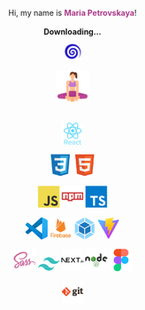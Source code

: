 <p align="center">
Hi, my name is <b style="color:#AB3989">Maria Petrovskaya</b>!<br><br>
<b>Downloading...<b>
</p>
<p align="center">
<img width="30px" src="./assets/gif/spiral.gif" alt="download"
</p>
<p align="center">
<img width="60px" src="./assets/icons/yoga_jngcmexlodvg.svg"
</p>
<br>
<br>
<p align="center">
<img width="40px" src="./assets/icons/react.svg"
</p>
<p align="center">
  <img width="40px" src="./assets/icons/css3-original.svg"> <img width="40px" src="./assets/icons/html5-original.svg">
</p>
<p align="center">
 <img width="40px" src="./assets/icons/javascript-original.svg"> <img width="40px" src="./assets/icons/npm.svg"> <img width="40px" src="./assets/icons/typescript-original.svg">
</p>
<p align="center">
 <img width="40px" src="./assets/icons/vscode-original.svg">  <img width="40px" src="./assets/icons/firebase.svg"> <img width="40px" src="./assets/icons/webpack-original.svg"> <img width="40px" src="./assets/icons/vite.svg">
</p>
<p align="center">
<img width="40px" src="./assets/icons/sass-original.svg"> <img width="40px" src="./assets/icons/tailwind.svg">
 <img width="40px" src="./assets/icons/nextjs-original-wordmark.svg"> <img width="40px" src="./assets/icons/nodejs-original-wordmark.svg">
 <img width="40px" src="./assets/icons/figma-original.svg">
</p>
<p align="center">
<img width="40px" src="./assets/icons/git-original-wordmark.svg"
</p>
